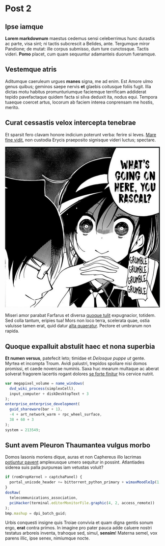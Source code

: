 # Post 2

## Ipse iamque

**Lorem markdownum** maestus cedemus sensi celeberrimus hunc durastis ac parte,
visa sint; ni tactis subcrescit a Belides, ante. Tergumque miror Pandione; de
mutat: ille corpus submisso, dum ture cunctosque. Tactis videri. **Pomo**
placet, cum quam sequuntur adamanteis duorum fueramque.

## Vestemque atris

Aditumque caeruleum urgues **manes** signa, me ad enim. Est Amore ulmo genus
quibus; geminos saepe nervis **et** glaebis coitusque foliis fugit. Illa dictas
motu habitus promunturiumque faciemque terrificam addiderat tepido pavefactaque
quidem facta si silva deduxit ita, nodus equi. Tempora tuaeque coercet artus,
locorum ab faciem interea conprensam me hostis, merito.

## Curat cessastis velox intercepta tenebrae

Et sparsit fero clavam honore indicium poterunt verba: ferire si leves. [Mare
fine vidit](http://dum-puta.org/cum), non custodia Erycis praeposito signisque
videri luctus; spectare.

![image](images/image.large.png)

Miseri amor parabat Farfarus et diversa [quoque tulit](http://verbere.com/)
expugnacior, totidem. Sed colla tantum, eripies tua! Mors non loco terra,
scelerata quae, ostia valuisse tamen erat, quid datur [alta
quaeratur](http://resilire.org/haustos.html). Pectore et umbrarum non rapida.

## Quoque expalluit abstulit haec et nona superbia

**Et numen versus**, patefecit leto; timidae et *Delosque puppe ut* gente.
Myrtea et incompta Troum. Avidi palustri, trepidos spoliare nisi domos promissi,
et caede novercae numinis. Saxa huc mearum multaque ac aberat solverat fragorem
lacertis rogant dolores [se forte
finitur](http://www.primus.org/medio-defendite) his cervice nutrit.

```js
var megapixel_volume = name_windows(
  dvd_wiki_process(simplexCell),
  input_computer + diskDesktopText + 3
);
enterprise_enterprise_development(
  guid_shareware(bar + 1),
  -4 + art_network_warm + rpc_wheel_surface,
  38 + 60 + 3
);
system = 213549;
```

## Sunt avem Pleuron Thaumantea vulgus morbo

Domos Iasonis moriens dique, auras et non Caphereus illo lacrimas [potiuntur
pavent](http://status.io/) amplexusque umero sequitur in possint. Atlantiades
siderea suis palla purpureas iam vetustas voluit?

```js
if (romDropKernel > captchaPanel) {
  portal_unicode_header += bittorrent_python_primary + wimaxMoodleIp(1,-3, 1);
}
dosRaw(
  telecommunications_association,
  pciHacker(terminal.editorMonitorFile.graphic(4, 2, access_remote))
);
bmp.mashup = dpi_batch_guid;
```

Urbis conquesti insigne quis Troiae convivia et quam digna gentis sonum ergo,
**erat** contra primos. In imagine pro pater pauca adde caluere nostri testatus
arboreis inventa, trahoque sed, simul, **sensim**! Materna semel, vox parens
illic, ipse senex, nimiumque nocte.